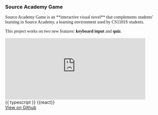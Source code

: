<div class="card mb-3">
  <h3 class="card-header" id="project-1">Source Academy Game</h3>
  <div class="card-body">
  <span style="font-family: 'Lucida Console';">
  <md>
  Source Academy Game is an **interactive visual novel** that complements students' learning in Source Academy, a learning environment used by CS1101S students.
    
  This project works on two new features: **keyboard input** and **quiz**.
  </md>
  </span>
  </div>
  <div>
    <iframe src="https://cyx22222003.github.io/RepoSense-user-experiment-cyx/#/widget/?search=&sort=groupTitle%20dsc&sortWithin=title&since=2024-01-01&timeframe=commit&mergegroup=&groupSelect=groupByRepos&breakdown=false&chartGroupIndex=0" frameBorder="0" width="90%" height="200"></iframe>
  </div>
  <div class="card-body">
    <!-- <p class="card-text">Some further elaboration of the project can be added here</p> -->
    {{ typescript }} {{react}}
  </div>
  <div class="card-body">
    <a href="https://github.com/source-academy/frontend" class="btn btn-primary">View on Github</a>
</div>
